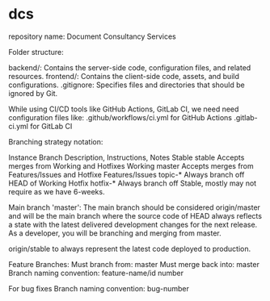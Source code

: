 # dcs
repository name: Document Consultancy Services

Folder structure:

backend/: Contains the server-side code, configuration files, and related resources.
frontend/: Contains the client-side code, assets, and build configurations.
.gitignore: Specifies files and directories that should be ignored by Git.


While using CI/CD tools like GitHub Actions, GitLab CI, we need need configuration files like:
	.github/workflows/ci.yml for GitHub Actions
	.gitlab-ci.yml for GitLab CI
	
Branching strategy notation:

Instance		Branch		Description, Instructions, Notes
Stable			stable		Accepts merges from Working and Hotfixes
Working			master		Accepts merges from Features/Issues and Hotfixe
Features/Issues	topic-*		Always branch off HEAD of Working
Hotfix			hotfix-*	Always branch off Stable, mostly may not require as we have 6-weeks.

Main branch 'master':
The main branch should be considered origin/master and will be the main branch where the source code of HEAD always reflects a state with the latest 
delivered development changes for the next release. As a developer, you will be branching and merging from master.

origin/stable to always represent the latest code deployed to production. 

Feature Branches:
	Must branch from: master
	Must merge back into: master
	Branch naming convention: feature-name/id number
	
For bug fixes
	Branch naming convention: bug-number
